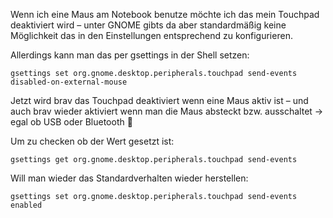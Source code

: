 Wenn ich eine Maus am Notebook benutze möchte ich das mein Touchpad deaktiviert wird – unter GNOME gibts da aber standardmäßig keine Möglichkeit das in den Einstellungen entsprechend zu konfigurieren.

Allerdings kann man das per gsettings in der Shell setzen:

```console
gsettings set org.gnome.desktop.peripherals.touchpad send-events disabled-on-external-mouse
```

Jetzt wird brav das Touchpad deaktiviert wenn eine Maus aktiv ist – und auch brav wieder aktiviert wenn man die Maus absteckt bzw. ausschaltet -> egal ob USB oder Bluetooth 🙂

Um zu checken ob der Wert gesetzt ist:

```console
gsettings get org.gnome.desktop.peripherals.touchpad send-events
```

Will man wieder das Standardverhalten wieder herstellen:

```console
gsettings set org.gnome.desktop.peripherals.touchpad send-events enabled
```
